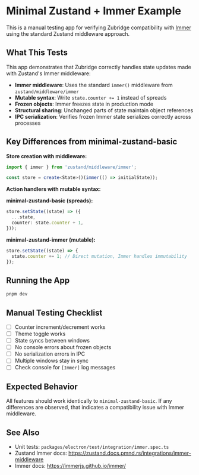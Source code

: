 # Minimal Zustand + Immer Example

This is a manual testing app for verifying Zubridge compatibility with [Immer](https://immerjs.github.io/immer/) using the standard Zustand middleware approach.

## What This Tests

This app demonstrates that Zubridge correctly handles state updates made with Zustand's Immer middleware:

- **Immer middleware**: Uses the standard `immer()` middleware from `zustand/middleware/immer`
- **Mutable syntax**: Write `state.counter += 1` instead of spreads
- **Frozen objects**: Immer freezes state in production mode
- **Structural sharing**: Unchanged parts of state maintain object references
- **IPC serialization**: Verifies frozen Immer state serializes correctly across processes

## Key Differences from minimal-zustand-basic

**Store creation with middleware:**
```typescript
import { immer } from 'zustand/middleware/immer';

const store = create<State>()(immer(() => initialState));
```

**Action handlers with mutable syntax:**

**minimal-zustand-basic (spreads):**
```typescript
store.setState((state) => ({
  ...state,
  counter: state.counter + 1,
}));
```

**minimal-zustand-immer (mutable):**
```typescript
store.setState((state) => {
  state.counter += 1; // Direct mutation, Immer handles immutability
});
```

## Running the App

```bash
pnpm dev
```

## Manual Testing Checklist

- [ ] Counter increment/decrement works
- [ ] Theme toggle works
- [ ] State syncs between windows
- [ ] No console errors about frozen objects
- [ ] No serialization errors in IPC
- [ ] Multiple windows stay in sync
- [ ] Check console for `[Immer]` log messages

## Expected Behavior

All features should work identically to `minimal-zustand-basic`. If any differences are observed, that indicates a compatibility issue with Immer middleware.

## See Also

- Unit tests: `packages/electron/test/integration/immer.spec.ts`
- Zustand Immer docs: https://zustand.docs.pmnd.rs/integrations/immer-middleware
- Immer docs: https://immerjs.github.io/immer/
